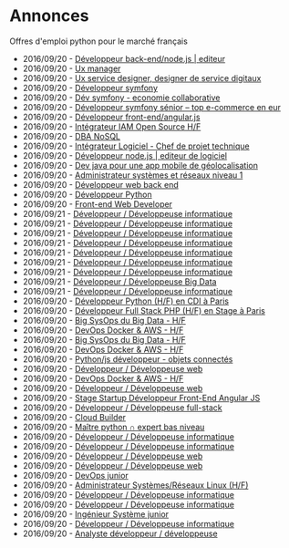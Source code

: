 # Annonces

Offres d'emploi python pour le marché français

* 2016/09/20 - [Développeur back-end/node.js | editeur](http://www.pyjobs.fr/jobs/details/2453/developpeur-back-end-node-js-editeur "Développeur back-end/node.js | editeur")
* 2016/09/20 - [Ux manager](http://www.pyjobs.fr/jobs/details/2456/ux-manager "Ux manager")
* 2016/09/20 - [Ux service designer, designer de service digitaux](http://www.pyjobs.fr/jobs/details/2459/ux-service-designer-designer-de-service-digitaux "Ux service designer, designer de service digitaux")
* 2016/09/20 - [Développeur symfony](http://www.pyjobs.fr/jobs/details/2462/developpeur-symfony "Développeur symfony")
* 2016/09/20 - [Dév symfony - economie collaborative](http://www.pyjobs.fr/jobs/details/2465/dev-symfony-economie-collaborative "Dév symfony - economie collaborative")
* 2016/09/20 - [Développeur symfony sénior – top e-commerce en eur](http://www.pyjobs.fr/jobs/details/2468/developpeur-symfony-senior-top-e-commerce-en-eur "Développeur symfony sénior – top e-commerce en eur")
* 2016/09/20 - [Développeur front-end/angular.js](http://www.pyjobs.fr/jobs/details/2470/developpeur-front-end-angular-js "Développeur front-end/angular.js")
* 2016/09/20 - [Intégrateur IAM Open Source H/F](http://www.pyjobs.fr/jobs/details/2340/integrateur-iam-open-source-h-f "Intégrateur IAM Open Source H/F")
* 2016/09/20 - [DBA NoSQL](http://www.pyjobs.fr/jobs/details/2346/dba-nosql "DBA NoSQL")
* 2016/09/20 - [Intégrateur Logiciel - Chef de projet technique](http://www.pyjobs.fr/jobs/details/2349/integrateur-logiciel-chef-de-projet-technique "Intégrateur Logiciel - Chef de projet technique")
* 2016/09/20 - [Développeur node.js | editeur de logiciel](http://www.pyjobs.fr/jobs/details/2472/developpeur-node-js-editeur-de-logiciel "Développeur node.js | editeur de logiciel")
* 2016/09/20 - [Dev java pour une app mobile de géolocalisation](http://www.pyjobs.fr/jobs/details/2475/dev-java-pour-une-app-mobile-de-geolocalisation "Dev java pour une app mobile de géolocalisation")
* 2016/09/20 - [Administrateur systèmes et réseaux niveau 1](http://www.pyjobs.fr/jobs/details/2479/administrateur-systemes-et-reseaux-niveau-1 "Administrateur systèmes et réseaux niveau 1")
* 2016/09/20 - [Développeur web back end](http://www.pyjobs.fr/jobs/details/2481/developpeur-web-back-end "Développeur web back end")
* 2016/09/20 - [Développeur Python](http://www.pyjobs.fr/jobs/details/2355/developpeur-python "Développeur Python")
* 2016/09/20 - [Front-end Web Developer](http://www.pyjobs.fr/jobs/details/2361/front-end-web-developer "Front-end Web Developer")
* 2016/09/21 - [Développeur / Développeuse informatique](http://www.pyjobs.fr/jobs/details/3509/developpeur-developpeuse-informatique "Développeur / Développeuse informatique")
* 2016/09/21 - [Développeur / Développeuse informatique](http://www.pyjobs.fr/jobs/details/3510/developpeur-developpeuse-informatique "Développeur / Développeuse informatique")
* 2016/09/21 - [Développeur / Développeuse informatique](http://www.pyjobs.fr/jobs/details/3506/developpeur-developpeuse-informatique "Développeur / Développeuse informatique")
* 2016/09/21 - [Développeur / Développeuse informatique](http://www.pyjobs.fr/jobs/details/3508/developpeur-developpeuse-informatique "Développeur / Développeuse informatique")
* 2016/09/21 - [Développeur / Développeuse informatique](http://www.pyjobs.fr/jobs/details/3503/developpeur-developpeuse-informatique "Développeur / Développeuse informatique")
* 2016/09/21 - [Développeur / Développeuse informatique](http://www.pyjobs.fr/jobs/details/3504/developpeur-developpeuse-informatique "Développeur / Développeuse informatique")
* 2016/09/21 - [Développeur / Développeuse informatique](http://www.pyjobs.fr/jobs/details/3505/developpeur-developpeuse-informatique "Développeur / Développeuse informatique")
* 2016/09/21 - [Développeur / Développeuse Big Data](http://www.pyjobs.fr/jobs/details/3507/developpeur-developpeuse-big-data "Développeur / Développeuse Big Data")
* 2016/09/21 - [Développeur / Développeuse informatique](http://www.pyjobs.fr/jobs/details/3502/developpeur-developpeuse-informatique "Développeur / Développeuse informatique")
* 2016/09/20 - [Développeur Python (H/F) en CDI à Paris](http://www.pyjobs.fr/jobs/details/3493/developpeur-python-h-f-en-cdi-a-paris "Développeur Python (H/F) en CDI à Paris")
* 2016/09/20 - [Développeur Full Stack PHP (H/F) en Stage à Paris](http://www.pyjobs.fr/jobs/details/3488/developpeur-full-stack-php-h-f-en-stage-a-paris "Développeur Full Stack PHP (H/F) en Stage à Paris")
* 2016/09/20 - [Big SysOps du Big Data - H/F](http://www.pyjobs.fr/jobs/details/3489/big-sysops-du-big-data-h-f "Big SysOps du Big Data - H/F")
* 2016/09/20 - [DevOps Docker & AWS - H/F](http://www.pyjobs.fr/jobs/details/3490/devops-docker-aws-h-f "DevOps Docker & AWS - H/F")
* 2016/09/20 - [Big SysOps du Big Data - H/F](http://www.pyjobs.fr/jobs/details/3480/big-sysops-du-big-data-h-f "Big SysOps du Big Data - H/F")
* 2016/09/20 - [DevOps Docker & AWS - H/F](http://www.pyjobs.fr/jobs/details/3478/devops-docker-aws-h-f "DevOps Docker & AWS - H/F")
* 2016/09/20 - [Python/js développeur - objets connectés](http://www.pyjobs.fr/jobs/details/3476/python-js-developpeur-objets-connectes "Python/js développeur - objets connectés")
* 2016/09/20 - [Développeur / Développeuse web](http://www.pyjobs.fr/jobs/details/3501/developpeur-developpeuse-web "Développeur / Développeuse web")
* 2016/09/20 - [DevOps Docker & AWS - H/F](http://www.pyjobs.fr/jobs/details/3482/devops-docker-aws-h-f "DevOps Docker & AWS - H/F")
* 2016/09/20 - [Développeur / Développeuse web](http://www.pyjobs.fr/jobs/details/3475/developpeur-developpeuse-web "Développeur / Développeuse web")
* 2016/09/20 - [Stage Startup Développeur Front-End Angular JS](http://www.pyjobs.fr/jobs/details/3486/stage-startup-developpeur-front-end-angular-js "Stage Startup Développeur Front-End Angular JS")
* 2016/09/20 - [Développeur / Développeuse full-stack](http://www.pyjobs.fr/jobs/details/3496/developpeur-developpeuse-full-stack "Développeur / Développeuse full-stack")
* 2016/09/20 - [Cloud Builder](http://www.pyjobs.fr/jobs/details/3477/cloud-builder "Cloud Builder")
* 2016/09/20 - [Maître python ∩ expert bas niveau](http://www.pyjobs.fr/jobs/details/3494/maitre-python-expert-bas-niveau "Maître python ∩ expert bas niveau")
* 2016/09/20 - [Développeur / Développeuse informatique](http://www.pyjobs.fr/jobs/details/3500/developpeur-developpeuse-informatique "Développeur / Développeuse informatique")
* 2016/09/20 - [Développeur / Développeuse informatique](http://www.pyjobs.fr/jobs/details/3498/developpeur-developpeuse-informatique "Développeur / Développeuse informatique")
* 2016/09/20 - [Développeur / Développeuse web](http://www.pyjobs.fr/jobs/details/3484/developpeur-developpeuse-web "Développeur / Développeuse web")
* 2016/09/20 - [Développeur / Développeuse web](http://www.pyjobs.fr/jobs/details/3473/developpeur-developpeuse-web "Développeur / Développeuse web")
* 2016/09/20 - [DevOps junior](http://www.pyjobs.fr/jobs/details/3479/devops-junior "DevOps junior")
* 2016/09/20 - [Administrateur Systèmes/Réseaux Linux (H/F)](http://www.pyjobs.fr/jobs/details/3492/administrateur-systemes-reseaux-linux-h-f "Administrateur Systèmes/Réseaux Linux (H/F)")
* 2016/09/20 - [Développeur / Développeuse informatique](http://www.pyjobs.fr/jobs/details/3497/developpeur-developpeuse-informatique "Développeur / Développeuse informatique")
* 2016/09/20 - [Développeur / Développeuse informatique](http://www.pyjobs.fr/jobs/details/3499/developpeur-developpeuse-informatique "Développeur / Développeuse informatique")
* 2016/09/20 - [Ingénieur Système junior](http://www.pyjobs.fr/jobs/details/3481/ingenieur-systeme-junior "Ingénieur Système junior")
* 2016/09/20 - [Développeur / Développeuse informatique](http://www.pyjobs.fr/jobs/details/3495/developpeur-developpeuse-informatique "Développeur / Développeuse informatique")
* 2016/09/20 - [Analyste développeur / développeuse](http://www.pyjobs.fr/jobs/details/3474/analyste-developpeur-developpeuse "Analyste développeur / développeuse")


